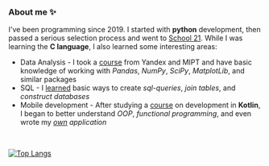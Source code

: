 ### About me :sparkles:
I've been programming since 2019. I started with **python** development, then passed a serious selection process and went to [School 21](https://21-school.ru/). While I was learning the **C language**, I also learned some interesting areas:
* Data Analysis - I took a [course](http://coursera.org/verify/9B7VA4FZPG4M) from Yandex and MIPT and have basic knowledge of working with *Pandas*, *NumPy*, *SciPy*, *MatplotLib*, and similar packages
* SQL - I [learned](https://coursera.org/share/50ee1bcd836b31d2be594056d074ebe8) basic ways to create *sql-queries*, *join tables*, and *construct databases*
* Mobile development - After studying a [course](https://coursera.org/share/0f3b5e88ced804ba5889522a03493cac) on development in **Kotlin**, I began to better understand *OOP*, *functional programming*, and even wrote my *[own](https://github.com/zkerriga/tritri) application*
<br>

[![Top Langs](https://github-readme-stats.vercel.app/api/top-langs/?username=zkerriga&layout=compact)](https://github.com/anuraghazra/github-readme-stats)
